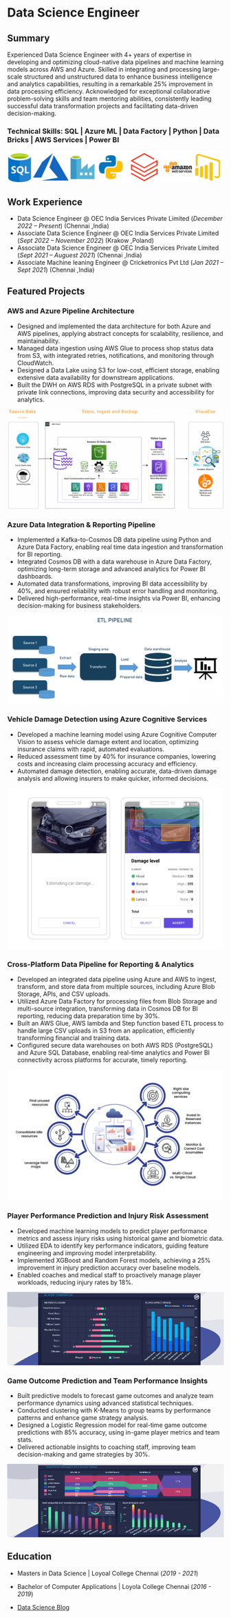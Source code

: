 # Data Science Engineer

## Summary
Experienced Data Science Engineer with 4+ years of expertise in developing and optimizing cloud-native data pipelines and 
machine learning models across AWS and Azure. Skilled in integrating and processing large-scale structured and unstructured 
data to enhance business intelligence and analytics capabilities, resulting in a remarkable 25% improvement in data processing 
efficiency. Acknowledged for exceptional collaborative problem-solving skills and team mentoring abilities, consistently leading 
successful data transformation projects and facilitating data-driven decision-making. 

### Technical Skills: SQL | Azure ML | Data Factory | Python | Data Bricks | AWS Services | Power BI
![skills](/assets/img/skills.png)

## Work Experience
- Data Science Engineer @ OEC India Services Private Limited  (_December 2022 – Present_) (Chennai ,India)								       		
- Associate Data Science Engineer @ OEC India Services Private Limited (_Sept 2022 – November 2022_) (Krakow ,Poland) 			        		
- Associate Data Science Engineer @ OEC India Services Private Limited (_Sept 2021 – Auguest 2021_) (Chennai ,India)
- Associate Machine leaning Engineer @ Cricketronics Pvt Ltd (_Jan 2021 – Sept 2021_) (Chennai ,India)

## Featured Projects
### AWS and Azure Pipeline Architecture

- Designed and implemented the data architecture for both Azure and AWS pipelines, applying abstract 
concepts for scalability, resilience, and maintainability. 
- Managed data ingestion using AWS Glue to process shop status data from S3, with integrated retries, 
notifications, and monitoring through CloudWatch. 
- Designed a Data Lake using S3 for low-cost, efficient storage, enabling extensive data availability for 
downstream applications. 
- Built the DWH on AWS RDS with PostgreSQL in a private subnet with private link connections, 
improving data security and accessibility for analytics. 

![AWS](/assets/img/AWS.png)

### Azure Data Integration & Reporting Pipeline

- Implemented a Kafka-to-Cosmos DB data pipeline using Python and Azure Data Factory, enabling real
time data ingestion and transformation for BI reporting. 
- Integrated Cosmos DB with a data warehouse in Azure Data Factory, optimizing long-term storage and 
advanced analytics for Power BI dashboards. 
- Automated data transformations, improving BI data accessibility by 40%, and ensured reliability with 
robust error handling and monitoring. 
- Delivered high-performance, real-time insights via Power BI, enhancing decision-making for business 
stakeholders. 

![ETL](/assets/img/ETL.png)

### Vehicle Damage Detection using Azure Cognitive Services

- Developed a machine learning model using Azure Cognitive Computer Vision to assess vehicle damage 
extent and location, optimizing insurance claims with rapid, automated evaluations. 
- Reduced assessment time by 40% for insurance companies, lowering costs and increasing claim 
processing accuracy and efficiency. 
- Automated damage detection, enabling accurate, data-driven damage analysis and allowing insurers 
to make quicker, informed decisions.  

![ML](/assets/img/ML.png)

### Cross-Platform Data Pipeline for Reporting & Analytics

- Developed an integrated data pipeline using Azure and AWS to ingest, transform, and store data from 
multiple sources, including Azure Blob Storage, APIs, and CSV uploads. 
- Utilized Azure Data Factory for processing files from Blob Storage and multi-source integration, 
transforming data in Cosmos DB for BI reporting, reducing data preparation time by 30%. 
- Built an AWS Glue, AWS lambda and Step function based ETL process to handle large CSV uploads in 
S3 from an application, efficiently transforming financial and training data. 
- Configured secure data warehouses on both AWS RDS (PostgreSQL) and Azure SQL Database, enabling 
real-time analytics and Power BI connectivity across platforms for accurate, timely reporting.  

![multi](/assets/img/multi.png)

### Player Performance Prediction and Injury Risk Assessment

- Developed machine learning models to predict player performance metrics and assess injury risks 
using historical game and biometric data. 
- Utilized EDA to identify key performance indicators, guiding feature engineering and improving model 
interpretability. 
- Implemented XGBoost and Random Forest models, achieving a 25% improvement in injury prediction 
accuracy over baseline models. 
- Enabled coaches and medical staff to proactively manage player workloads, reducing injury rates by 
18%.   

![player](/assets/img/player.png)

### Game Outcome Prediction and Team Performance Insights

- Built predictive models to forecast game outcomes and analyze team performance dynamics using 
advanced statistical techniques. 
- Conducted clustering with K-Means to group teams by performance patterns and enhance game 
strategy analysis. 
- Designed a Logistic Regression model for real-time game outcome predictions with 85% accuracy, 
using in-game player metrics and team stats. 
- Delivered actionable insights to coaching staff, improving team decision-making and game strategies 
by 30%.    

![team](/assets/img/team.png)

## Education							       		
- Masters in Data Science	| Loyoal College Chennai (_2019 - 2021_)	 			        		
- Bachelor of Computer Applications | Loyola College Chennai (_2016 - 2019_)

- [Data Science Blog](https://medium.com/@shawhin)
